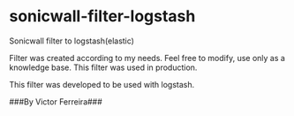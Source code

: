 # sonicwall-filter-logstash
Sonicwall filter to logstash(elastic)

Filter was created according to my needs.
Feel free to modify, use only as a knowledge base.
This filter was used in production.

This filter was developed to be used with logstash.

###By Victor Ferreira###
